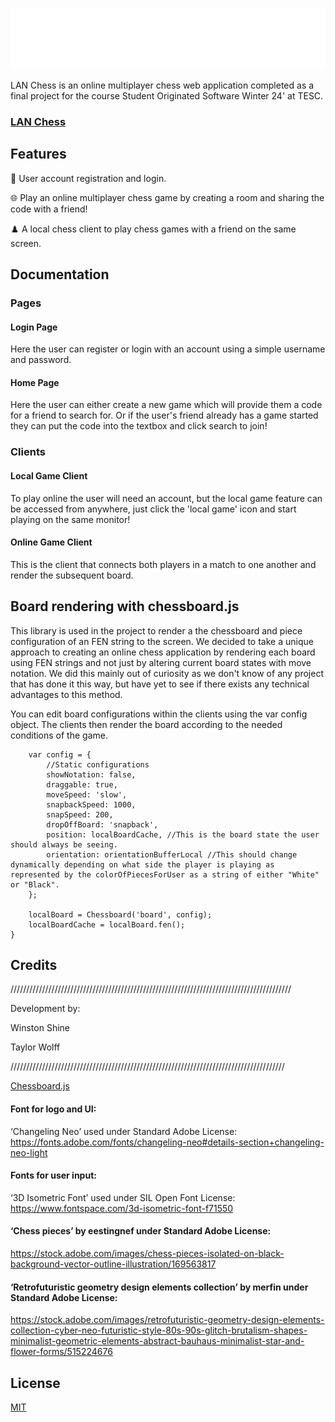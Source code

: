 ![screenshot](img/overlays/LanChessWordmarkLogoWhite.png)


LAN Chess is an online multiplayer chess web application completed as a final project for the course Student Originated Software Winter 24' at TESC.

### [LAN Chess](https://wshine.arcology.builders)



## Features

👤 User account registration and login.

🌐 Play an online multiplayer chess game by creating a room and sharing the code with a friend!

♟️ A local chess client to play chess games with a friend on the same screen.


## Documentation

### Pages

#### Login Page
Here the user can register or login with an account using a simple username and password.


#### Home Page
Here the user can either create a new game which will provide them a code for a friend to search for. Or if the user's friend already has a game started they can put the code into the textbox and click search to join!

### Clients
#### Local Game Client
To play online the user will need an account, but the local game feature can be accessed from anywhere, just click the 'local game' icon and start playing on the same monitor!

#### Online Game Client
This is the client that connects both players in a match to one another and render the subsequent board.

## Board rendering with chessboard.js

This library is used in the project to render a the chessboard and piece configuration of an FEN string to the screen. We decided to take a unique approach to creating an online chess application by rendering each board using FEN strings and not just by altering current board states with move notation. We did this mainly out of curiosity as we don't know of any project that has done it this way, but have yet to see if there exists any technical advantages to this method.

You can edit board configurations within the clients using the var config object. The clients then render the board according to the needed conditions of the game.
```
    var config = {
        //Static configurations
        showNotation: false,
        draggable: true,
        moveSpeed: 'slow',
        snapbackSpeed: 1000,
        snapSpeed: 200,
        dropOffBoard: 'snapback',
        position: localBoardCache, //This is the board state the user should always be seeing.
        orientation: orientationBufferLocal //This should change dynamically depending on what side the player is playing as represented by the colorOfPiecesForUser as a string of either "White" or "Black".
    };

    localBoard = Chessboard('board', config);
    localBoardCache = localBoard.fen();
}
```


## Credits



/////////////////////////////////////////////////////////////////////////////////////////

Development by:

Winston Shine

Taylor Wolff 

///////////////////////////////////////////////////////////////////////////////////////


[Chessboard.js](https://github.com/oakmac/chessboardjs/)

#### Font for logo and UI: 
‘Changeling Neo’ used under Standard Adobe License:
https://fonts.adobe.com/fonts/changeling-neo#details-section+changeling-neo-light

#### Fonts for user input:
‘3D Isometric Font’ used under SIL Open Font License:
https://www.fontspace.com/3d-isometric-font-f71550

#### ‘Chess pieces’ by eestingnef under Standard Adobe License:
https://stock.adobe.com/images/chess-pieces-isolated-on-black-background-vector-outline-illustration/169563817

#### ‘Retrofuturistic geometry design elements collection’ by merfin under Standard Adobe License:
https://stock.adobe.com/images/retrofuturistic-geometry-design-elements-collection-cyber-neo-futuristic-style-80s-90s-glitch-brutalism-shapes-minimalist-geometric-elements-abstract-bauhaus-minimalist-star-and-flower-forms/515224676






## License

[MIT](https://choosealicense.com/licenses/mit/)